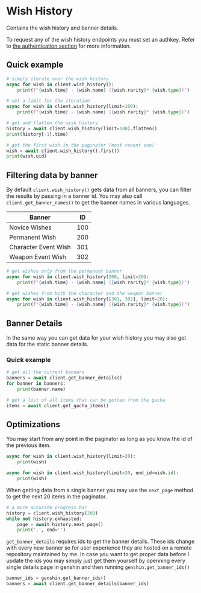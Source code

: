 # Wish History

Contains the wish history and banner details.

To request any of the wish history endpoints you must set an authkey. Refer to [the authentication section](authentication.md) for more information.

## Quick example

```py
# simply iterate over the wish history
async for wish in client.wish_history():
    print(f"{wish.time} - {wish.name} ({wish.rarity}* {wish.type})")

# set a limit for the iteration
async for wish in client.wish_history(limit=100):
    print(f"{wish.time} - {wish.name} ({wish.rarity}* {wish.type})")

# get and flatten the wish history
history = await client.wish_history(limit=100).flatten()
print(history[-1].time)

# get the first wish in the paginator (most recent one)
wish = await client.wish_history().first()
print(wish.uid)
```

## Filtering data by banner

By default `client.wish_history()` gets data from all banners, you can filter the results by passing in a banner id. You may also call `client.get_banner_names()` to get the banner names in various languages.

| Banner               | ID  |
| -------------------- | --- |
| Novice Wishes        | 100 |
| Permanent Wish       | 200 |
| Character Event Wish | 301 |
| Weapon Event Wish    | 302 |

```py
# get wishes only from the permanent banner
async for wish in client.wish_history(200, limit=20):
    print(f"{wish.time} - {wish.name} ({wish.rarity}* {wish.type})")

# get wishes from both the character and the weapon banner
async for wish in client.wish_history([301, 302], limit=20):
    print(f"{wish.time} - {wish.name} ({wish.rarity}* {wish.type})")
```

## Banner Details

In the same way you can get data for your wish history you may also get data for the static banner details.

### Quick example

```py
# get all the current banners
banners = await client.get_banner_details()
for banner in banners:
    print(banner.name)
```

```py
# get a list of all items that can be gotten from the gacha
items = await client.get_gacha_items()
```

## Optimizations

You may start from any point in the paginator as long as you know the id of the previous item.

```py
async for wish in client.wish_history(limit=20):
    print(wish)

async for wish in client.wish_history(limit=20, end_id=wish.id):
    print(wish)
```

When getting data from a single banner you may use the `next_page` method to get the next 20 items in the paginator.

```py
# a more accurate progress bar
history = client.wish_history(200)
while not history.exhausted:
    page = await history.next_page()
    print('.', end='')
```

`get_banner_details` requires ids to get the banner details. These ids change with every new banner so for user experience they are hosted on a remote repository maintained by me. In case you want to get proper data before I update the ids you may simply just get them yourself by openning every single details page in genshin and then running `genshin.get_banner_ids()`

```py
banner_ids = genshin.get_banner_ids()
banners = await client.get_banner_details(banner_ids)
```
